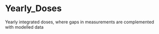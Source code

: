 # Yearly_Doses
Yearly integrated doses, where gaps in measurements are complemented with modelled data
